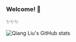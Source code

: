 ### Welcome! 👋

✨✨✨

![Qiang Liu's GitHub stats](https://github-readme-stats.vercel.app/api?username=ksd11&count_private=true&show_icons=true&theme=tokyonight)


